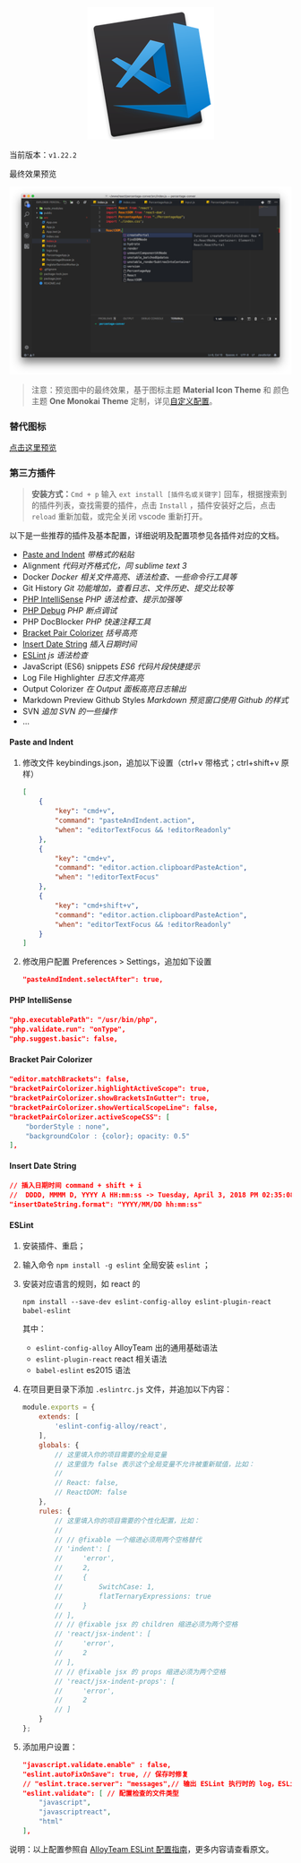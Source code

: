 <p align="center">
	<a href="https://code.visualstudio.com">
		<img src="./icons/vscode.png" attr="rsync logo" title="官网：https://www.docker.com">
	</a>
</p>

当前版本：`v1.22.2`

最终效果预览

![Visual Studio Code](./preview.png "Visual Studio Code")

> 注意：预览图中的最终效果，基于图标主题 **Material Icon Theme** 和 颜色主题 **One Monokai Theme** 定制，详见[自定义配置](./settings.md)。

### 替代图标

[点击这里预览](./icons/README.md)

### 第三方插件



> **安装方式：**`Cmd + p` 输入 `ext install [插件名或关键字]` 回车，根据搜索到的插件列表，查找需要的插件，点击 `Install` ，插件安装好之后，点击 `reload` 重新加载，或完全关闭 vscode 重新打开。

以下是一些推荐的插件及基本配置，详细说明及配置项参见各插件对应的文档。


- [Paste and Indent](#paste-and-indent) *带格式的粘贴*
- Alignment *代码对齐格式化，同 sublime text 3*
- Docker *Docker 相关文件高亮、语法检查、一些命令行工具等*
- Git History *Git 功能增加，查看日志、文件历史、提交比较等*
- [PHP IntelliSense](#php-intellisense) *PHP 语法检查、提示加强等*
- [PHP Debug](./php_xdebug.md) *PHP 断点调试*
- PHP DocBlocker *PHP 快速注释工具*
- [Bracket Pair Colorizer](#bracket-pair-colorizer) *括号高亮*
- [Insert Date String](#insert-date-string) *插入日期时间*
- [ESLint](#eslint) *js 语法检查*
- JavaScript (ES6) snippets *ES6 代码片段快捷提示*
- Log File Highlighter *日志文件高亮*
- Output Colorizer *在 Output 面板高亮日志输出*
- Markdown Preview Github Styles *Markdown 预览窗口使用 Github 的样式*
- SVN *追加 SVN 的一些操作*
- ...


#### Paste and Indent

1. 修改文件 keybindings.json，追加以下设置（ctrl+v 带格式；ctrl+shift+v 原样）
	
	```json
	[
	    {
	        "key": "cmd+v",
	        "command": "pasteAndIndent.action",
	        "when": "editorTextFocus && !editorReadonly"
	    },
	    {
	        "key": "cmd+v",
	        "command": "editor.action.clipboardPasteAction",
	        "when": "!editorTextFocus"
	    },
	    {
	        "key": "cmd+shift+v",
	        "command": "editor.action.clipboardPasteAction",
	        "when": "editorTextFocus && !editorReadonly"
	    }
	]
	```
	
2. 修改用户配置 Preferences > Settings，追加如下设置
	
	```json
	"pasteAndIndent.selectAfter": true,
	```

#### PHP IntelliSense
	
```json
"php.executablePath": "/usr/bin/php",
"php.validate.run": "onType",
"php.suggest.basic": false,
```

#### Bracket Pair Colorizer
	
```json
"editor.matchBrackets": false,
"bracketPairColorizer.highlightActiveScope": true,
"bracketPairColorizer.showBracketsInGutter": true,
"bracketPairColorizer.showVerticalScopeLine": false,
"bracketPairColorizer.activeScopeCSS": [
    "borderStyle : none",
    "backgroundColor : {color}; opacity: 0.5"
],
```

#### Insert Date String

```json
// 插入日期时间 command + shift + i
//  DDDD, MMMM D, YYYY A HH:mm:ss -> Tuesday, April 3, 2018 PM 02:35:08
"insertDateString.format": "YYYY/MM/DD hh:mm:ss"
```

#### ESLint
	
1. 安装插件、重启；
2. 输入命令 `npm install -g eslint` 全局安装 `eslint` ；
3. 安装对应语言的规则，如 react 的
	
	```
	npm install --save-dev eslint-config-alloy eslint-plugin-react babel-eslint
	```
	
	其中：
	
	- `eslint-config-alloy` AlloyTeam 出的通用基础语法
	- `eslint-plugin-react` react 相关语法
	- `babel-eslint` es2015 语法
4. 在项目更目录下添加 `.eslintrc.js` 文件，并追加以下内容：
	
	```javascript
	module.exports = {
	    extends: [
	        'eslint-config-alloy/react',
	    ],
	    globals: {
	        // 这里填入你的项目需要的全局变量
	        // 这里值为 false 表示这个全局变量不允许被重新赋值，比如：
	        //
	        // React: false,
	        // ReactDOM: false
	    },
	    rules: {
	        // 这里填入你的项目需要的个性化配置，比如：
	        //
	        // // @fixable 一个缩进必须用两个空格替代
	        // 'indent': [
	        //     'error',
	        //     2,
	        //     {
	        //         SwitchCase: 1,
	        //         flatTernaryExpressions: true
	        //     }
	        // ],
	        // // @fixable jsx 的 children 缩进必须为两个空格
	        // 'react/jsx-indent': [
	        //     'error',
	        //     2
	        // ],
	        // // @fixable jsx 的 props 缩进必须为两个空格
	        // 'react/jsx-indent-props': [
	        //     'error',
	        //     2
	        // ]
	    }
	};
	```
	
5. 添加用户设置：
	
	```json
	"javascript.validate.enable" : false,
	"eslint.autoFixOnSave": true, // 保存时修复
	// "eslint.trace.server": "messages",// 输出 ESLint 执行时的 log，ESLint 不生效的时候可以启用看看
	"eslint.validate": [ // 配置检查的文件类型
	    "javascript",
	    "javascriptreact",
	    "html"
	],
	```
	
说明：以上配置参照自 [AlloyTeam ESLint 配置指南](http://www.alloyteam.com/2017/08/13065/)，更多内容请查看原文。
